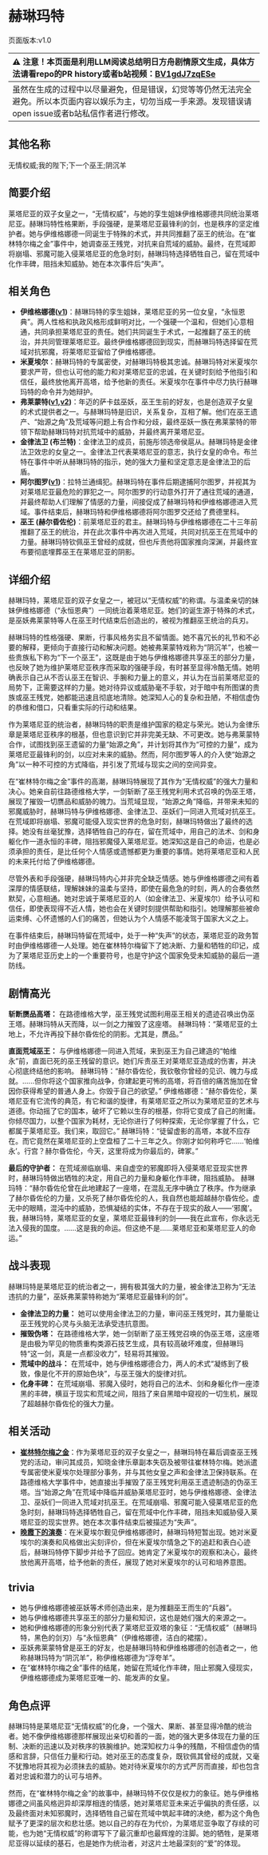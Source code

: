 # 赫琳玛特
页面版本:v1.0
 

| :warning: 注意！本页面是利用LLM阅读总结明日方舟剧情原文生成，具体方法请看repo的PR history或者b站视频：[BV1gdJ7zqESe](https://www.bilibili.com/video/BV1gdJ7zqESe/)         |
|:----------------------------|
| 虽然在生成的过程中以尽量避免，但是错误，幻觉等等仍然无法完全避免。所以本页面内容以娱乐为主，切勿当成一手来源。发现错误请open issue或者b站私信作者进行修改。|



## 其他名称
无情权威;我的陛下;下一个巫王;阴沉羊
## 简要介绍
莱塔尼亚的双子女皇之一，“无情权威”，与她的孪生姐妹伊维格娜德共同统治莱塔尼亚。赫琳玛特性格果断，手段强硬，是莱塔尼亚最锋利的剑，也是秩序的坚定维护者。她与伊维格娜德一同诞生于特殊的术式，并共同推翻了巫王的统治。在“崔林特尔梅之金”事件中，她调查巫王残党，对抗来自荒域的威胁。最终，在荒域即将崩塌、邪魔可能入侵莱塔尼亚的危急时刻，赫琳玛特选择牺牲自己，留在荒域中化作丰碑，阻挡未知威胁。她在本次事件后“失声”。
## 相关角色
-   **伊维格娜德([v1](extended_char_yi_wei_ge_na_de.md))**：赫琳玛特的孪生姐妹，莱塔尼亚的另一位女皇，“永恒恩典”。两人性格和执政风格形成鲜明对比，一个强硬一个温和，但她们心意相通，共同承担莱塔尼亚的责任。她们共同诞生于术式，一起推翻了巫王的统治，并共同管理莱塔尼亚。最终伊维格娜德回到现实，而赫琳玛特选择留在荒域对抗邪魔，将莱塔尼亚留给了伊维格娜德。
-   **米夏埃尔**：赫琳玛特的专属密使，对赫琳玛特极其忠诚。赫琳玛特对米夏埃尔要求严苛，但也认可他的能力和对莱塔尼亚的忠诚，在关键时刻给予他指引和信任，最终放他离开高塔，给予他新的责任。米夏埃尔在事件中尽力执行赫琳玛特的命令并为她辩护。
-   **弗莱蒙特([v1](extended_char_fu_lai_meng_te.md),[v2](../char_v3/extended_char_fu_lai_meng_te.md))**：年迈的萨卡兹巫妖，巫王生前的好友，也是创造双子女皇的术式提供者之一。与赫琳玛特是旧识，关系复杂，互相了解。他们在巫王遗产、“始源之角”及荒域等问题上有合作和分歧，最终巫妖一族在弗莱蒙特的带领下帮助赫琳玛特对抗荒域中的威胁，并最终离开莱塔尼亚。
-   **金律法卫 (布兰特)**：金律法卫的成员，前施彤领选帝侯扈从。赫琳玛特是金律法卫效忠的女皇之一。金律法卫代表莱塔尼亚的意志，执行女皇的命令。布兰特在事件中听从赫琳玛特的指示，她的强大力量和坚定意志是金律法卫的后盾。
-   **阿尔图罗([v1](extended_char_a_er_tu_luo.md))**：拉特兰通缉犯。赫琳玛特在事件后期逮捕阿尔图罗，并视其为对莱塔尼亚最危险的罪犯之一。阿尔图罗的行动意外打开了通往荒域的通道，并最终帮助人们理解了情感的力量，间接促成了赫琳玛特和伊维格娜德进入荒域。事件结束后，赫琳玛特和伊维格娜德将阿尔图罗交还给了费德里科。
-   **巫王 (赫尔昏佐伦)**：前莱塔尼亚的君主。赫琳玛特与伊维格娜德在二十三年前推翻了巫王的统治，并在此次事件中再次进入荒域，共同对抗巫王在荒域中的力量。赫琳玛特钦佩巫王曾经的成就，但也斥责他将国家推向深渊，并最终宣布要彻底埋葬巫王在莱塔尼亚的阴影。
## 详细介绍
赫琳玛特，莱塔尼亚的双子女皇之一，被冠以“无情权威”的称谓。与温柔亲切的妹妹伊维格娜德（“永恒恩典”）一同统治着莱塔尼亚。她们的诞生源于特殊的术式，是巫妖弗莱蒙特等人在巫王时代结束后创造出的，被视为推翻巫王统治的兵刃。

赫琳玛特的性格强硬、果断，行事风格务实且不留情面。她不喜冗长的礼节和不必要的解释，更倾向于直接行动和解决问题。她被弗莱蒙特戏称为“阴沉羊”，也被一些贵族私下称为“下一个巫王”，这既是由于她与伊维格娜德共享巫王的部分力量，也反映了她为维护莱塔尼亚秩序而采取的强硬手段，有时甚至显得冷酷无情。她明确表示自己从不否认巫王在智识、手腕和力量上的意义，并认为在当前莱塔尼亚的局势下，正需要这样的力量。她对待异议或威胁毫不手软，对于暗中有所图谋的贵族或巫王残党，她都能迅速且彻底地清除。她深知人心的复杂和丑陋，不相信虚伪的恭维和借口，只看重实际的行动和结果。

作为莱塔尼亚的统治者，赫琳玛特的职责是维护国家的稳定与荣光。她认为金律乐章是莱塔尼亚秩序的根基，但也意识到它并非完美无缺、不可更改。她与弗莱蒙特合作，试图找到巫王遗留的力量“始源之角”，并计划将其作为“可控的力量”，成为莱塔尼亚最锋利的剑，以应对未来的威胁。然而，阿尔图罗等人的介入使“始源之角”以一种不可控的方式降临，并引发了荒域与现实之间的空间异变。

在“崔林特尔梅之金”事件的高潮，赫琳玛特展现了其作为“无情权威”的强大力量和决心。她亲自前往路德维格大学，一剑斩断了巫王残党利用术式召唤的伪巫王塔，展现了摧毁一切赝品和威胁的魄力。当荒域显现，“始源之角”降临，并带来未知的邪魔威胁时，赫琳玛特与伊维格娜德、金律法卫、巫妖们一同进入荒域对抗巫王。在荒域即将崩塌、邪魔可能侵入现实世界的危急时刻，赫琳玛特做出了最终的选择。她没有丝毫犹豫，选择牺牲自己的存在，留在荒域中，用自己的法术、剑和身躯化作一道永恒的丰碑，阻挡邪魔侵入莱塔尼亚。她深知这是自己的命运，也是必须承担的责任，是比任何个人情感或遗憾都更为重要的事情。她将莱塔尼亚和人民的未来托付给了伊维格娜德。

尽管外表和手段强硬，赫琳玛特内心并非完全缺乏情感。她与伊维格娜德之间有着深厚的情感联结，理解妹妹的温柔与坚持，即使在最危急的时刻，两人的合奏依然默契，心意相通。她对忠诚于莱塔尼亚的人（如金律法卫、米夏埃尔）给予认可和信任，即使表现得不近人情，她也会在关键时刻提供帮助和指引。她理解那些被命运束缚、心怀遗憾的人们的痛苦，但她认为个人情感不能凌驾于国家大义之上。

在事件结束后，赫琳玛特留在荒域中，处于一种“失声”的状态，莱塔尼亚的政务暂时由伊维格娜德一人处理。她在崔林特尔梅留下了她决断、力量和牺牲的印记，成为了莱塔尼亚历史上的一个重要符号，也是守护这个国家免受未知威胁的最后一道防线。
## 剧情高光
**斩断赝品高塔：** 在路德维格大学，巫王残党试图利用巫王相关的遗迹召唤出伪巫王塔。赫琳玛特从天而降，以一剑之力摧毁了这座塔。
赫琳玛特：“莱塔尼亚的土地上，不允许再投下赫尔昏佐伦的阴影。尤其是，赝品。”

**直面荒域巫王：** 与伊维格娜德一同进入荒域，来到巫王为自己建造的“帕维永”前，直面已死的巫王残留的意识。她们斥责巫王对莱塔尼亚造成的伤害，并决心彻底终结他的影响。
赫琳玛特：“赫尔昏佐伦，我钦敬你曾经的见识、魄力与成就。......但你将这个国家推向战争，你建起更可怖的高塔，将百倍的痛苦施加在曾因你获得希望的普通人身上。你毁于自己的欲望。”
伊维格娜德：“赫尔昏佐伦，莱塔尼亚有它流传的典范，有它和谐的旋律，有莱塔尼亚之所以为莱塔尼亚的艺术与道德。你动摇了它的国本，破坏了它赖以生存的根基，你将它变成了自己的附庸。你倾尽国力，以整个国家为耗材，无论你进行了何种探索，无论你掌握了什么，它都属于莱塔尼亚。我们来，取回它。”
赫琳玛特：“徒留虚影的高塔，本就不应存在。而它竟然在莱塔尼亚的上空盘桓了二十三年之久。你刚才如何称呼它......‘帕维永’。行宫？赫尔昏佐伦，今天，这里将成为你最后的，碑冢。”

**最后的守护者：** 在荒域濒临崩塌、来自虚空的邪魔即将入侵莱塔尼亚现实世界时，赫琳玛特做出牺牲的决定，用自己的力量和身躯化作丰碑，阻挡威胁。
赫琳玛特：“赫尔昏佐伦曾在此地建起了一座塔，在混乱无序中确立了秩序。作为继承了赫尔昏佐伦的力量，又杀死了赫尔昏佐伦的人，我自然也能超越赫尔昏佐伦。虚无中的眼睛，混沌中的威胁，恐惧凝结的实体，不存在于现实的敌人——‘邪魔’。我，赫琳玛特，莱塔尼亚的女皇，莱塔尼亚最锋利的剑——我在此宣布，你永远无法入侵我的国度。......这是我的命运。但这绝不是......莱塔尼亚和莱塔尼亚人的命运。”
## 战斗表现
赫琳玛特是莱塔尼亚的统治者之一，拥有极其强大的力量，被金律法卫称为“无法违抗的力量”，巫妖弗莱蒙特称她为“莱塔尼亚最锋利的剑”。

*   **金律法卫的力量：** 她可以使用金律法卫的力量，审问巫王残党时，其力量能让巫王残党的心灵与头脑无法承受违抗意图。
*   **摧毁伪塔：** 在路德维格大学，她一剑斩断了巫王残党召唤的伪巫王塔，这座塔是由极为罕见的物质重构类源石技艺生成，具有较高破坏难度，但赫琳玛特“这一剑，真是一点都没收力”，轻易将其摧毁。
*   **荒域中的战斗：** 在荒域中，她与伊维格娜德合力，两人的术式“凝练到了极致，像是化不开的原始色块”，与巫王强大的旋律对抗。
*   **化身丰碑：** 在荒域崩塌、邪魔入侵时，她将自己的法术、剑和身躯化作一座漆黑的丰碑，横亘于现实和荒域之间，阻挡了来自黑暗中窥视的一切生机，展现了超越赫尔昏佐伦的强大力量。
## 相关活动
-   **[崔林特尔梅之金](../stories/act29side.md)**：作为莱塔尼亚的双子女皇之一，赫琳玛特在幕后调查巫王残党的活动，审问其成员，知晓金律乐章副本失窃及被带往崔林特尔梅。她派遣专属密使米夏埃尔处理部分事务，并与其他女皇之声和金律法卫保持联系。在路德维格大学事件中，她直接出手摧毁了巫王残党利用巫王遗迹制造的伪巫王塔。当“始源之角”在荒域中降临并威胁莱塔尼亚时，她与伊维格娜德、金律法卫、巫妖们一同进入荒域对抗巫王。在荒域崩塌、邪魔可能入侵莱塔尼亚的危急时刻，赫琳玛特选择牺牲自己，留在荒域中化作丰碑，阻挡未知威胁侵入莱塔尼亚的现实世界。她在本次事件结束后被描述为“失声”。
-   **[晚霞下的演奏](../stories/story_baslin_set_1.md)**：在米夏埃尔觐见伊维格娜德时，赫琳玛特短暂出现。她对米夏埃尔的演奏和风格做出尖刻评价，但在米夏埃尔情急之下的追赶和表白心迹后，赫琳玛特停下脚步并给予了回应。她肯定了米夏埃尔的观察和决心，最终放他离开高塔，给予他新的责任，展现了她对米夏埃尔的认可和培养意图。
## trivia
*   她与伊维格娜德被巫妖等术师创造出来，是为推翻巫王而生的“兵器”。
*   她与伊维格娜德共享巫王的部分力量和知识，这也是她们强大的来源之一。
*   她和伊维格娜德的形象分别代表了莱塔尼亚双塔的象征：“无情权威”（赫琳玛特，黑色的剑刃）与“永恒恩典”（伊维格娜德，洁白的裙摆）。
*   巫妖弗莱蒙特曾是巫王的好友，也是赫琳玛特和伊维格娜德的创造者之一，他称赫琳玛特为“阴沉羊”，称伊维格娜德为“浮夸羊”。
*   在“崔林特尔梅之金”事件的结尾，她留在荒域化作丰碑，阻止邪魔入侵现实，伊维格娜德成为莱塔尼亚唯一的、能发声的女皇。
## 角色点评
赫琳玛特是莱塔尼亚“无情权威”的化身，一个强大、果断、甚至显得冷酷的统治者。她不像伊维格娜德那样展现出亲切和善的一面，她的强大更多体现在力量的压制、决断的迅速以及对秩序的铁腕维护。她深知权力斗争的残酷，不相信虚伪的情感和言辞，只信任力量和行动。她对巫王的态度复杂，既钦佩其曾经的成就，又毫不犹豫地将其视为必须抹去的威胁。她对待米夏埃尔的方式严厉而直接，却也包含着对忠诚和潜力的认可与培养。

然而，在“崔林特尔梅之金”的故事中，赫琳玛特不仅仅是权力的象征。她与伊维格娜德之间虽风格迥异却深厚相连的情感，她对莱塔尼亚未来近乎偏执的责任感，以及最终面对未知邪魔时，选择牺牲自己留在荒域中筑起丰碑的决绝，都为这个角色赋予了更深的层次和悲壮感。她以自己的存在为代价，为莱塔尼亚争取了存续的可能，也为她“无情权威”的称谓写下了最沉重却也最辉煌的注脚。她的牺牲，是莱塔尼亚得以延续的基石，也是她作为统治者，对这片土地最深刻的“爱”的体现。